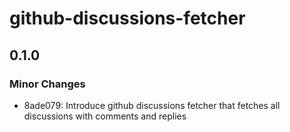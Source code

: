 # github-discussions-fetcher

## 0.1.0

### Minor Changes

- 8ade079: Introduce github discussions fetcher that fetches all discussions with comments and replies
